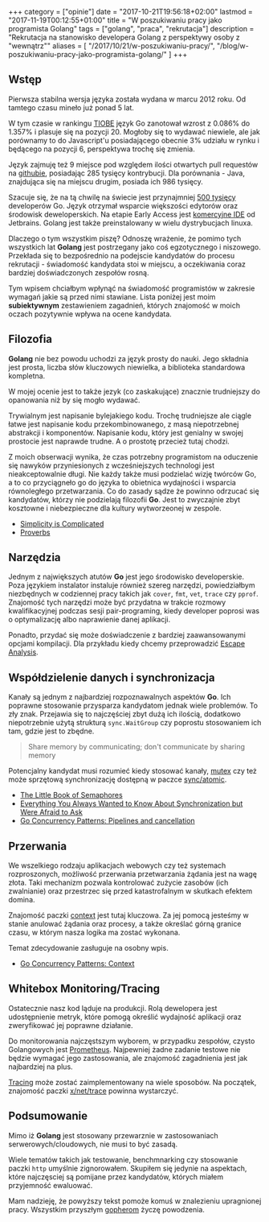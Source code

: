 +++
category = ["opinie"]
date = "2017-10-21T19:56:18+02:00"
lastmod = "2017-11-19T00:12:55+01:00"
title = "W poszukiwaniu pracy jako programista Golang"
tags = ["golang", "praca", "rekrutacja"]
description = "Rekrutacja na stanowisko developera Golang z perspektywy osoby z \"wewnątrz\""
aliases = [
    "/2017/10/21/w-poszukiwaniu-pracy/",
    "/blog/w-poszukiwaniu-pracy-jako-programista-golang/"
]
+++

## Wstęp

Pierwsza stabilna wersja języka została wydana w marcu 2012 roku.
Od tamtego czasu mineło już ponad 5 lat.

W tym czasie w rankingu [TIOBE](https://www.tiobe.com/tiobe-index/) język Go zanotował wzrost z 0.086% do 1.357% i plasuje się na pozycji 20.
Mogłoby się to wydawać niewiele, ale jak porównamy to do Javascript'u posiadającego obecnie 3% udziału w rynku i będącego na pozycji 6, perspektywa trochę się zmienia.

Język zajmuję też 9 miejsce pod względem ilości otwartych pull requestów na [githubie](https://octoverse.github.com), posiadając 285 tysięcy kontrybucji.
Dla porównania - Java, znajdująca się na miejscu drugim, posiada ich 986 tysięcy.

Szacuje się, że na tą chwilę na świecie jest przynajmniej [500 tysięcy](https://research.swtch.com/gophercount) developerów Go. 
Język otrzymał wsparcie większości edytorów oraz środowisk deweloperskich.
Na etapie Early Access jest [komercyjne IDE](https://www.jetbrains.com/go/) od Jetbrains.
Golang jest także preinstalowany w wielu dystrybucjach linuxa.
 
Dlaczego o tym wszystkim piszę? 
Odnoszę wrażenie, że pomimo tych wszystkich lat __Golang__ jest postrzegany jako coś egzotycznego i niszowego.
Przekłada się to bezpośrednio na podejscie kandydatów do procesu rekrutacji - 
świadomość kandydata stoi w miejscu, a oczekiwania coraz bardziej doświadczonych zespołów rosną.

Tym wpisem chciałbym wpłynąć na świadomość programistów w zakresie wymagań jakie są przed nimi stawiane. Lista poniżej jest moim **subiektywnym** zestawieniem zagadnień, których znajomość w moich oczach pozytywnie wpływa na ocene kandydata.


## Filozofia

__Golang__ nie bez powodu uchodzi za język prosty do nauki. 
Jego składnia jest prosta, liczba słów kluczowych niewielka, a biblioteka standardowa kompletna. 

W mojej ocenie jest to także jezyk (co zaskakujące) znacznie trudniejszy do opanowania niż by się mogło wydawać.

Trywialnym jest napisanie bylejakiego kodu. 
Trochę trudniejsze ale ciągle łatwe jest napisanie kodu przekombinowanego, z masą niepotrzebnej abstrakcji i komponentów.
Napisanie kodu, który jest genialny w swojej prostocie jest naprawde trudne.
A o prostotę przecież tutaj chodzi.

Z moich obserwacji wynika, że czas potrzebny programistom na oduczenie się nawyków przyniesionych z wcześniejszych technologi jest nieakceptowalnie długi.
Nie każdy także musi podzielać wizję twórców Go, a to co przyciągneło go do języka to obietnica wydajności i wsparcia równoległego przetwarzania.
Co do zasady sądze że powinno odrzucać się kandydatów, którzy nie podzielają filozofii __Go__.
Jest to zwyczajnie zbyt kosztowne i niebezpieczne dla kultury wytworzeonej w zespole.

* [Simplicity is Complicated](https://www.youtube.com/watch?v=rFejpH_tAHM)
* [Proverbs](https://go-proverbs.github.io)

## Narzędzia

Jednym z największych atutów __Go__ jest jego środowisko developerskie. 
Poza językiem instalator instaluje również szereg narzędzi, powiedziałbym niezbędnych w codziennej pracy takich jak `cover`, `fmt`, `vet`, `trace` czy `pprof`.
Znajomość tych narzędzi może być przydatna w trakcie rozmowy kwalifikacyjnej podczas sesji pair-programing, kiedy developer poprosi was o optymalizację albo naprawienie danej aplikacji.

Ponadto, przydać się może doświadczenie z bardziej zaawansowanymi opcjami kompilacji. 
Dla przykładu kiedy chcemy przeprowadzić [Escape Analysis](https://en.wikipedia.org/wiki/Escape_analysis).

## Współdzielenie danych i synchronizacja

Kanały są jednym z najbardziej rozpoznawalnych aspektów __Go__. 
Ich poprawne stosowanie przysparza kandydatom jednak wiele problemów. 
To zły znak. 
Przejawia się to najczęściej zbyt dużą ich ilością, dodatkowo niepotrzebnie użytą strukturą `sync.WaitGroup` czy poprostu stosowaniem ich tam, gdzie jest to zbędne.

> Share memory by communicating; don't communicate by sharing memory

Potencjalny kandydat musi rozumieć kiedy stosować kanały, [mutex](https://pl.wikipedia.org/wiki/Problem_wzajemnego_wykluczania) czy też może sprzętową synchronizację dostępną w paczce [sync/atomic](https://golang.org/pkg/sync/atomic/).

* [The Little Book of Semaphores](http://greenteapress.com/wp/semaphores/)
* [Everything You Always Wanted to Know About Synchronization but Were Afraid to Ask](http://sigops.org/sosp/sosp13/papers/p33-david.pdf)
* [Go Concurrency Patterns: Pipelines and cancellation](https://blog.golang.org/pipelines)
  
## Przerwania
We wszelkiego rodzaju aplikacjach webowych czy też systemach rozproszonych, możliwość przerwania przetwarzania żądania jest na wagę złota. 
Taki mechanizm pozwala kontrolować zużycie zasobów (ich zwalnianie) oraz przestrzec się przed katastrofalnym w skutkach efektem domina.

Znajomość paczki [context](https://golang.org/pkg/context) jest tutaj kluczowa. 
Za jej pomocą jesteśmy w stanie anulować żądania oraz procesy, a także określać górną granice czasu, w którym nasza logika ma zostać wykonana. 

Temat zdecydowanie zasługuje na osobny wpis.

* [Go Concurrency Patterns: Context](https://blog.golang.org/context)
  

## Whitebox Monitoring/Tracing
Ostatecznie nasz kod ląduje na produkcji. 
Rolą dewelopera jest udostępnienie metryk, które pomogą określić wydajność aplikacji oraz zweryfikować jej poprawne działanie.

Do monitorowania najczęstszym wyborem, w przypadku zespołów, czysto Golangowych jest [Prometheus](https://prometheus.io). 
Najpewniej żadne zadanie testowe nie będzie wymagać jego zastosowania, ale znajomość zagadnienia jest jak najbardziej na plus.

[Tracing](https://en.wikipedia.org/wiki/Tracing_(software)) może zostać zaimplementowany na wiele sposobów. 
Na początek, znajomość paczki [x/net/trace](https://godoc.org/golang.org/x/net/trace) powinna wystarczyć.

## Podsumowanie
Mimo iż __Golang__ jest stosowany przewarznie w zastosowaniach serwerowych/cloudowych, nie musi to być zasadą.

Wiele tematów takich jak testowanie, benchmnarking czy stosowanie paczki `http` umyślnie zignorowałem. 
Skupiłem się jedynie na aspektach, które najczęsciej są pomijane przez kandydatów, których miałem przyjemność ewaluować.

Mam nadzieję, że powyższy tekst pomoże komuś w znalezieniu upragnionej pracy. 
Wszystkim przyszłym [gopherom](https://blog.golang.org/gopher) życzę powodzenia. 



